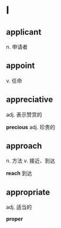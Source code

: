# I

## applicant

n. 申请者

## appoint

v. 任命

## appreciative

adj. 表示赞赏的

**precious** adj. 珍贵的

## approach

n. 方法
v. 接近、到达

**reach** 到达

## appropriate

adj. 适当的

**proper**
